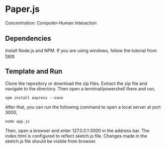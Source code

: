 # Paper.js
Concentration: Computer-Human Interaction

## Dependencies
Install Node.js and NPM. If you are using windows, follow the tutorial from [here](https://github.com/abulalarabi/nodejs_windows)

## Template and Run
Clone the repository or download the zip files. Extract the zip file and navigate to the directory. Then open a terminal/powershell there and run,
```
npm install express --save
```
After that, you can run the following command to open a local server at port 3000,
```
node app.js
```
Then, open a browser and enter 127.0.0.1:3000 in the address bar. The index.html is configured to reflect sketch.js file. Changes made in the sketch.js file should be visible from browser.

